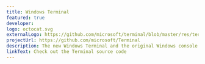 ```yaml
---
title: Windows Terminal
featured: true
developer:
logo: octocat.svg
externalLogo: https://github.com/microsoft/terminal/blob/master/res/terminal/images/LargeTile.scale-400.png
projectUrl: https://github.com/microsoft/Terminal
description: The new Windows Terminal and the original Windows console host, all in the same place!
linkText: Check out the Terminal source code
---
```

